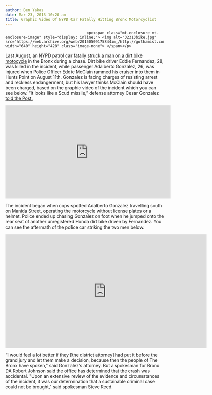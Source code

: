 ```yaml
---
author: Ben Yakas
date: Mar 23, 2013 10:20 am
title: Graphic Video Of NYPD Car Fatally Hitting Bronx Motorcyclist
---
```


	
										<p><span class="mt-enclosure mt-enclosure-image" style="display: inline;"> <img alt="32313bike.jpg" src="https://web.archive.org/web/20150509175844im_/http://gothamist.com/attachments/byakas/32313bike.jpg" width="640" height="428" class="image-none"> </span></p>

<p>Last August, an NYPD patrol car <a href="https://web.archive.org/web/20150509175844/http://gothamist.com/2012/08/12/video_cop_car_fatally_hit_motorcycl.php">fatally struck a man on a dirt bike motocycle</a> in the Bronx during a chase. Dirt bike driver Eddie Fernandez, 28, was killed in the incident, while passenger Adalberto Gonzalez, 26, was injured when Police Officer Eddie McClain rammed his cruiser into them in Hunts Point on August 11th. Gonzalez is facing charges of resisting arrest and reckless endangerment, but his lawyer thinks McClain should have been charged, based on the graphic video of the incident which you can see below. &#x201C;It looks like a Scud missile,&#x201D; defense attorney Cesar Gonzalez <a href="https://web.archive.org/web/20150509175844/http://www.nypost.com/p/news/local/bronx/killer_nypd_cruiser_vid_puts_heat_0lrSqsOWKjEzA6zJmAHHHO">told the Post.</a></p>

<center><iframe src="https://web.archive.org/web/20150509175844if_/http://embed.newsinc.com/Single/iframe.html?WID=1&amp;VID=24641008&amp;freewheel=69016&amp;sitesection=nypost&amp;width=525&amp;height=295" height="295" width="525" scrolling="no" frameborder="0" marginwidth="0" marginheight="0"></iframe></center>

<p>The incident began when cops spotted Adalberto Gonzalez travelling south on Manida Street, operating the motorcycle without license plates or a helmet. Police ended up chasing Gonzalez on foot when he jumped onto the rear seat of another unregistered Honda dirt bike driven by Fernandez. You can see the aftermath of the police car striking the two men below.</p>

<p><iframe width="640" height="360" src="https://web.archive.org/web/20150509175844if_/http://www.youtube.com/embed/t6NpSgSU7-8" frameborder="0" allowfullscreen></iframe></p>

<p>&#x201C;I would feel a lot better if they [the district attorney] had put it before the grand jury and let them make a decision, because then the people of The Bronx have spoken,&quot; said Gonzalez&apos;s attorney. But a spokesman for Bronx DA Robert Johnson said the office has determined that the crash was accidental. &quot;Upon an extensive review of the evidence and circumstances of the incident, it was our determination that a sustainable criminal case could not be brought,&quot; said spokesman Steve Reed.</p>					
										
									
				